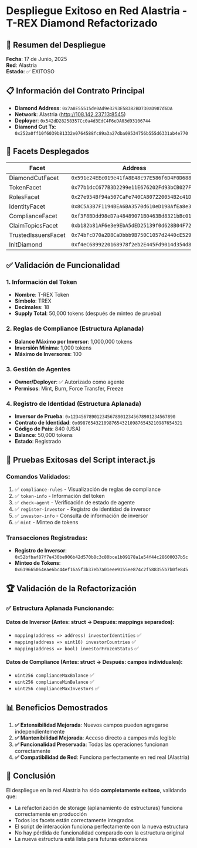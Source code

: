 # Despliegue Exitoso en Red Alastria - T-REX Diamond Refactorizado

## 🎉 Resumen del Despliegue

**Fecha**: 17 de Junio, 2025  
**Red**: Alastria  
**Estado**: ✅ EXITOSO  

## 📋 Información del Contrato Principal

- **Diamond Address**: `0x7a8E55515de0Ad9e3293E58382BD730aD987d6DA`
- **Network**: Alastria (http://108.142.237.13:8545)
- **Deployer**: `0x542dD28258357Cc0a4d3EdC4F6eDA03d93106744`
- **Diamond Cut Tx**: `0x252a0ff10f6039b81332e0764588fc89a3a27dba09534756b555d6331ab4e770`

## 📄 Facets Desplegados

| Facet | Address |
|-------|---------|
| DiamondCutFacet | `0x591e24EEc019e41fA8E48c97E586f6D4F0D68840` |
| TokenFacet | `0x77b1dcC677B3D2299e11E676202Fd93bCB027FCa` |
| RolesFacet | `0x27e954Bf94a507CaFe740CA807220054B2c41Dc7` |
| IdentityFacet | `0x8C5A3B7F1194BEA6BA3570d610eD198AfEa8e367` |
| ComplianceFacet | `0xf3F8BDdd98eD7a48489071B0463Bd8321bBc013F` |
| ClaimTopicsFacet | `0xb182b81AF6e3e9EbA5dED25139f0d628B04F728B` |
| TrustedIssuersFacet | `0x74bFcD70a2D8CaDbbb9B750C1057d2440cE52957` |
| InitDiamond | `0xf4eC6899220168978f2eb2E445Fd9014d354d849` |

## ✅ Validación de Funcionalidad

### 1. Información del Token
- **Nombre**: T-REX Token  
- **Símbolo**: TREX  
- **Decimales**: 18  
- **Supply Total**: 50,000 tokens (después de minteo de prueba)

### 2. Reglas de Compliance (Estructura Aplanada)
- **Balance Máximo por Inversor**: 1,000,000 tokens  
- **Inversión Mínima**: 1,000 tokens  
- **Máximo de Inversores**: 100  

### 3. Gestión de Agentes
- **Owner/Deployer**: ✅ Autorizado como agente  
- **Permisos**: Mint, Burn, Force Transfer, Freeze  

### 4. Registro de Identidad (Estructura Aplanada)
- **Inversor de Prueba**: `0x1234567890123456789012345678901234567890`  
- **Contrato de Identidad**: `0x0987654321098765432109876543210987654321`  
- **Código de País**: 840 (USA)  
- **Balance**: 50,000 tokens  
- **Estado**: Registrado  

## 🔬 Pruebas Exitosas del Script interact.js

### Comandos Validados:
1. ✅ `compliance-rules` - Visualización de reglas de compliance
2. ✅ `token-info` - Información del token
3. ✅ `check-agent` - Verificación de estado de agente
4. ✅ `register-investor` - Registro de identidad de inversor
5. ✅ `investor-info` - Consulta de información de inversor
6. ✅ `mint` - Minteo de tokens

### Transacciones Registradas:
- **Registro de Inversor**: `0x52bfbaf87f7e430be906b42d570b8c3c80bce1b09178a1e54f44c28600037b5c`
- **Minteo de Tokens**: `0x619665064eae6bc44ef16a5f3b37eb7a01eee9155ee874c2f588355b7b0fe845`

## 🏆 Validación de la Refactorización

### ✅ Estructura Aplanada Funcionando:

#### Datos de Inversor (Antes: struct → Después: mappings separados):
- `mapping(address => address) investorIdentities` ✅
- `mapping(address => uint16) investorCountries` ✅  
- `mapping(address => bool) investorFrozenStatus` ✅

#### Datos de Compliance (Antes: struct → Después: campos individuales):
- `uint256 complianceMaxBalance` ✅
- `uint256 complianceMinBalance` ✅
- `uint256 complianceMaxInvestors` ✅

## 📊 Beneficios Demostrados

1. **✅ Extensibilidad Mejorada**: Nuevos campos pueden agregarse independientemente
2. **✅ Mantenibilidad Mejorada**: Acceso directo a campos más legible
3. **✅ Funcionalidad Preservada**: Todas las operaciones funcionan correctamente
4. **✅ Compatibilidad de Red**: Funciona perfectamente en red real (Alastria)

## 🎯 Conclusión

El despliegue en la red Alastria ha sido **completamente exitoso**, validando que:

- La refactorización de storage (aplanamiento de estructuras) funciona correctamente en producción
- Todos los facets están correctamente integrados
- El script de interacción funciona perfectamente con la nueva estructura
- No hay pérdida de funcionalidad comparado con la estructura original
- La nueva estructura está lista para futuras extensiones

